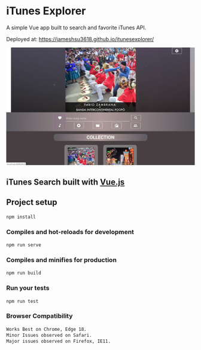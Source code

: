 # iTunes Explorer

A simple Vue app built to search and favorite iTunes API.

Deployed at: https://jameshsu3618.github.io/itunesexplorer/

<p align="center">
    <img src="images/screen_shot.png">
</p>

## iTunes Search built with [Vue.js](https://vuejs.org/)

## Project setup
```
npm install
```

### Compiles and hot-reloads for development
```
npm run serve
```

### Compiles and minifies for production
```
npm run build
```

### Run your tests
```
npm run test
```

### Browser Compatibility
```
Works Best on Chrome, Edge 18. 
Minor Issues observed on Safari.
Major issues observed on Firefox, IE11.
```
